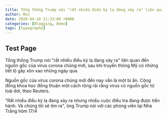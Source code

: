 ```yaml
---
title: Tổng thống Trump nói "rất nhiều điều kỳ lạ đang xảy ra" liên quan đến nguồn - 3
author: Min
date: 2020-04-18 11:33:00 +0800
categories: [Blogging, Demo]
tags: [typography]
---
```


## Test Page
Tổng thống Trump nói "rất nhiều điều kỳ lạ đang xảy ra" liên quan đến nguồn 
gốc của virus corona chủng mới, sau khi truyền thông Mỹ có những tiết lộ 
gây xôn xao những ngày qua.

Nguồn gốc của virus corona chủng mới đến nay vẫn là một bí ẩn. 
Cộng đồng khoa học đồng thuận một cách rộng rãi rằng virus có nguồn gốc từ loài dơi, theo Reuters.

"Rất nhiều điều kỳ lạ đang xảy ra nhưng nhiều cuộc điều tra 
đang được tiến hành. Và chúng tôi sẽ tìm ra", 
ông Trump nói với các phóng viên tại Nhà Trắng hôm 17/4